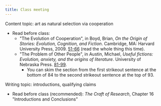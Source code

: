 ```yaml
---
title: Class meeting
---
```

<!-- 5.1 Tue 13 Feb 2024 -->

Content topic: art as natural selection via cooperation

- Read before class:
	- "The Evolution of Cooperation", in Boyd, Brian,  _On the Origin of Stories: Evolution, Cognition, and Fiction_. Cambridge, MA: Harvard University Press, 2009. [51-66](https://canvas.nus.edu.sg/users/90279/files/3681671/download?verifier=pRrOsYbIkMOsTe86o6YIxRNeqNH6kaMDPw3iO9np&download_frd=1) (read the whole thing this time).
	- "The Problem of Other People", in Austin, Michael, _Useful fictions: Evolution, anxiety, and the origins of literature_. University of Nebraska Press. [81-99](https://canvas.nus.edu.sg/users/90279/files/3681627/download?verifier=ezKObIw4jZS2sTULEZfeO1B5H9oTc9VE5RQhoFO9&download_frd=1).
		- You can skim the section from the first strikeout sentence at the bottom of 84 to the second strikeout sentence at the top of 93.

Writing topic: introductions, qualifying claims

- Read before class (recommended): _The Craft of Research_, Chapter 16 "Introductions and Conclusions"
